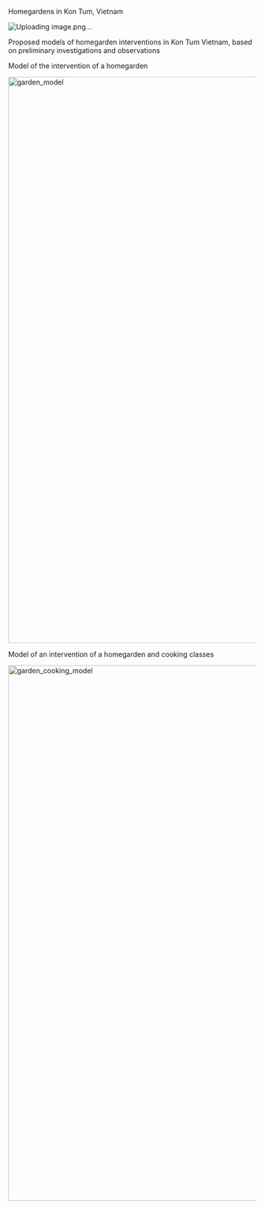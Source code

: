 Homegardens in Kon Tum, Vietnam

![Uploading image.png…]()

Proposed models of homegarden interventions in Kon Tum Vietnam, based on preliminary investigations and observations

Model of the intervention of a homegarden

<img width="1145" alt="garden_model" src="https://github.com/CWWhitney/kon_tum_homegardens/assets/19190662/c063dfc2-676e-4267-aca5-192e842c20f4">

Model of an intervention of a homegarden and cooking classes

<img width="1083" alt="garden_cooking_model" src="https://github.com/CWWhitney/kon_tum_homegardens/assets/19190662/0a3f0d94-d3e9-48a9-bcf0-0650ed216975">



